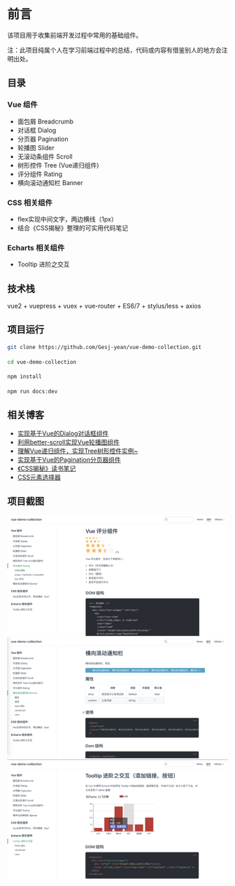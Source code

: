 # 前言

该项目用于收集前端开发过程中常用的基础组件。

注：此项目纯属个人在学习前端过程中的总结，代码或内容有借鉴别人的地方会注明出处。


## 目录

### Vue 组件
- 面包屑 Breadcrumb
- 对话框 Dialog
- 分页器 Pagination
- 轮播图 Slider
- 无滚动条组件 Scroll
- 树形控件 Tree (Vue递归组件)
- 评分组件 Rating
- 横向滚动通知栏 Banner
### CSS 相关组件
- flex实现中间文字，两边横线（1px）
- 结合《CSS揭秘》整理的可实用代码笔记
### Echarts 相关组件

- Tooltip 进阶之交互
## 技术栈

vue2 + vuepress + vuex + vue-router + ES6/7 + stylus/less + axios

## 项目运行

```bash
git clone https://github.com/Gesj-yean/vue-demo-collection.git

cd vue-demo-collection

npm install

npm run docs:dev
```

## 相关博客

- [实现基于Vue的Dialog对话框组件](https://juejin.im/post/5e687f7be51d4526cc3b3942)
- [利用better-scroll实现Vue轮播图组件](https://juejin.im/post/5e620c6b518825495c6599b4)
- [理解Vue递归组件，实现Tree树形控件实例~](https://juejin.im/post/5e5fa663e51d4526f363b3cf)
- [实现基于Vue的Pagination分页器组件](https://juejin.im/post/5e685aeee51d45270f52d106)
- [《CSS揭秘》读书笔记](https://juejin.im/post/5e65f462e51d450edc0cd696)
- [CSS元素选择器](https://juejin.im/post/5e61ffbf51882549575f9a96)

## 项目截图

![项目示例](https://github.com/Gesj-yean/vue-demo-collection/raw/master/src/common/images/part1.png)
![项目示例](https://github.com/Gesj-yean/vue-demo-collection/raw/master/src/common/images/part2.png)
![项目示例](https://github.com/Gesj-yean/vue-demo-collection/raw/master/src/common/images/part3.png)
